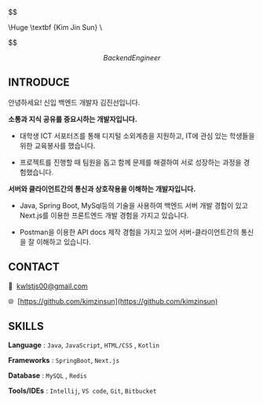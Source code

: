 $$

\Huge \textbf {Kim Jin Sun} \\


$$

$$
Backend Engineer
$$

## INTRODUCE

안녕하세요! 신입 백엔드 개발자 김진선입니다.

**소통과 지식 공유를 중요시하는 개발자입니다.**

- 대학생 ICT 서포터즈를 통해 디지털 소외계층을 지원하고, IT에 관심 있는 학생들을 위한 교육봉사를 했습니다.

- 프로젝트를 진행할 때 팀원을 돕고 함께 문제를 해결하여 서로 성장하는 과정을 경험했습니다.

**서버와 클라이언트간의 통신과 상호작용을 이해하는 개발자입니다.**

- Java, Spring Boot, MySql등의 기술을 사용하여 백엔드 서버 개발 경험이 있고 Next.js를 이용한 프론트엔드 개발 경험을 가지고 있습니다.

- Postman을 이용한 API docs 제작 경험을 가지고 있어 서버-클라이언트간의 통신을 잘 이해하고 있습니다.

## CONTACT

📩  kwlstjs00@gmail.com

🌐  [https://github.com/kimzinsun](https://github.com/kimzinsun)

## SKILLS

**Language** : `Java`, `JavaScript`, `HTML/CSS` , `Kotlin`

**Frameworks** : `SpringBoot`, `Next.js`

**Database** : `MySQL` , `Redis`

**Tools/IDEs** : `Intellij`, `VS code`, `Git`, `Bitbucket`
